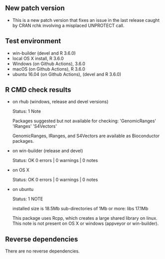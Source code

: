 ## New patch version

* This is a new patch version that fixes an issue in the last release caught by CRAN rchk involving a misplaced UNPROTECT call.

## Test environment

* win-builder (devel and  R 3.6.0)
* local OS X install, R 3.6.0
* Windows (on Github Actions), 3.6.0
* macOS (on Github Actions), R 3.6.0
* ubuntu 16.04 (on Github Actions), (devel and R 3.6.0)

## R CMD check results

* on rhub (windows, release and devel versions)

  Status: 1 Note
  
  Packages suggested but not available for checking:
  'GenomicRanges' 'IRanges' 'S4Vectors'
  
  GenomicRanges, IRanges, and S4Vectors are available as Bioconductor packages.
  
* on win-builder (release and devel)

  Status: OK
  0 errors | 0 warnings | 0 notes
  
* on OS X 

  Status: OK
  0 errors | 0 warnings | 0 notes
  
* on ubuntu

  Status: 1 NOTE
  
  installed size is 18.5Mb
  sub-directories of 1Mb or more:
    libs   17.1Mb

  This package uses Rcpp, which creates a large shared library on linux.
  This note is not present on OS X or windows (appveyor or win-builder).
  
## Reverse dependencies

There are no reverse dependencies.
